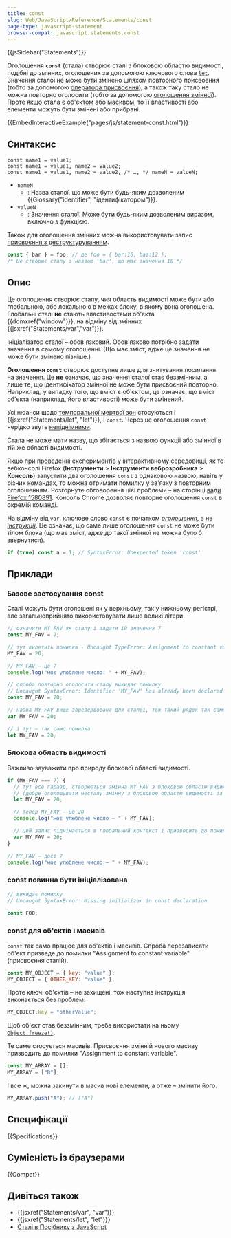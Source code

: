 ```yaml
---
title: const
slug: Web/JavaScript/Reference/Statements/const
page-type: javascript-statement
browser-compat: javascript.statements.const
---
```


{{jsSidebar("Statements")}}

Оголошення **`const`** (стала)
створює сталі з блоковою областю видимості, подібні до змінних, оголошених за допомогою ключового слова [`let`](/uk/docs/Web/JavaScript/Reference/Statements/let). Значення сталої не може бути змінено шляхом повторного присвоєння (тобто за допомогою [оператора присвоєння](/uk/docs/Web/JavaScript/Reference/Operators/Assignment)), а також таку стало не можна повторно оголосити (тобто за допомогою [оголошення змінної](/uk/docs/Web/JavaScript/Guide/Grammar_and_types#oholoshennia)). Проте якщо стала є [об'єктом](/uk/docs/Web/JavaScript/Reference/Global_Objects/Object) або [масивом](/uk/docs/Web/JavaScript/Reference/Global_Objects/Array), то її властивості або елементи можуть бути змінені або прибрані.

{{EmbedInteractiveExample("pages/js/statement-const.html")}}

## Синтаксис

```js-nolint
const name1 = value1;
const name1 = value1, name2 = value2;
const name1 = value1, name2 = value2, /* …, */ nameN = valueN;
```

- `nameN`
  - : Назва сталої, що може бути будь-яким дозволеним {{Glossary("identifier", "ідентифікатором")}}.
- `valueN`
  - : Значення сталої. Може бути будь-яким дозволеним виразом, включно з функцією.

Також для оголошення змінних можна використовувати запис [присвоєння з деструктуруванням](/uk/docs/Web/JavaScript/Reference/Operators/Destructuring_assignment).

```js
const { bar } = foo; // де foo = { bar:10, baz:12 };
/* Це створює сталу з назвою 'bar', що має значення 10 */
```

## Опис

Це оголошення створює сталу, чия область видимості може бути або глобальною, або локальною в межах блоку, в якому вона оголошена. Глобальні сталі **не** стають властивостями об'єкта {{domxref("window")}}, на відміну від змінних {{jsxref("Statements/var","var")}}.

Ініціалізатор сталої – обов'язковий. Обов'язково потрібно задати значення в самому оголошенні. (Що має зміст, адже це значення не може бути змінено пізніше.)

**Оголошення `const`** створює доступне лише для зчитування посилання на значення. Це **не** означає, що значення сталої стає беззмінним, а лише те, що ідентифікатор змінної не може бути присвоєний повторно. Наприклад, у випадку того, що вміст є об'єктом, це означає, що вміст об'єкта (наприклад, його властивості) може бути змінений.

Усі нюанси щодо [темпоральної мертвої зон](/uk/docs/Web/JavaScript/Reference/Statements/let#temporalna-mertva-zona-tdz) стосуються і {{jsxref("Statements/let", "let")}}, і `const`. Через це оголошення `const` нерідко звуть [непіднімними](/uk/docs/Glossary/Hoisting).

Стала не може мати назву, що збігається з назвою функції або змінної в тій же області видимості.

Якщо при проведенні експериментів у інтерактивному середовищі, як то вебконсолі Firefox (**Інструменти** > **Інструменти веброзробника** > **Консоль**) запустити два оголошення `const` з однаковою назвою, навіть у різних командах, то можна отримати помилку у зв'язку з повторним оголошенням. Розгорнуте обговорення цієї проблеми – на сторінці [вади Firefox 1580891](https://bugzil.la/1580891). Консоль Chrome дозволяє повторне оголошення `const` в окремій команді.

На відміну від `var`, ключове слово `const` є початком [_оголошення_, а не _інструкції_](/uk/docs/Web/JavaScript/Reference/Statements#vidminnosti-mizh-instruktsiiamy-ta-oholoshenniamy). Це означає, що саме лише оголошення `const` не може бути тілом блока (що має зміст, адже до такої змінної не можна було б звернутися).

```js example-bad
if (true) const a = 1; // SyntaxError: Unexpected token 'const'
```

## Приклади

### Базове застосування const

Сталі можуть бути оголошені як у верхньому, так у нижньому регістрі, але загальноприйнято використовувати лише великі літери.

```js
// означити MY_FAV як сталу і задати їй значення 7
const MY_FAV = 7;

// тут вилетить помилка - Uncaught TypeError: Assignment to constant variable.
MY_FAV = 20;

// MY_FAV – це 7
console.log("моє улюблене число: " + MY_FAV);

// спроба повторно оголосити сталу викидає помилку
// Uncaught SyntaxError: Identifier 'MY_FAV' has already been declared
const MY_FAV = 20;

// назва MY_FAV вище зарезервована для сталої, тож такий рядок так само викине помилку
var MY_FAV = 20;

// і тут – так само помилка
let MY_FAV = 20;
```

### Блокова область видимості

Важливо зауважити про природу блокової області видимості.

```js
if (MY_FAV === 7) {
  // тут все гаразд, створюється змінна MY_FAV з блоковою областю видимості
  // (добре оголошувати несталу змінну з блоковою областю видимості за допомогою let)
  let MY_FAV = 20;

  // тепер MY_FAV – це 20
  console.log("моє улюблене число – " + MY_FAV);

  // цей запис піднімається в глобальний контекст і призводить до помилки
  var MY_FAV = 20;
}

// MY_FAV – досі 7
console.log("моє улюблене число – " + MY_FAV);
```

### const повинна бути ініціалізована

```js example-bad
// викидає помилку
// Uncaught SyntaxError: Missing initializer in const declaration

const FOO;
```

### const для об'єктів і масивів

`const` так само працює для об'єктів і масивів. Спроба перезаписати об'єкт призведе до помилки "Assignment to constant variable" (присвоєння сталій).

```js example-bad
const MY_OBJECT = { key: "value" };
MY_OBJECT = { OTHER_KEY: "value" };
```

Проте ключі об'єктів – не захищені, тож наступна інструкція виконається без проблем:

```js
MY_OBJECT.key = "otherValue";
```

Щоб об'єкт став беззмінним, треба використати на ньому [`Object.freeze()`](/uk/docs/Web/JavaScript/Reference/Global_Objects/Object/freeze).

Те саме стосується масивів. Присвоєння змінній нового масиву призводить до помилки "Assignment to constant variable".

```js example-bad
const MY_ARRAY = [];
MY_ARRAY = ["B"];
```

І все ж, можна закинути в масив нові елементи, а отже – змінити його.

```js
MY_ARRAY.push("A"); // ["A"]
```

## Специфікації

{{Specifications}}

## Сумісність із браузерами

{{Compat}}

## Дивіться також

- {{jsxref("Statements/var", "var")}}
- {{jsxref("Statements/let", "let")}}
- [Сталі в Посібнику з JavaScript](/uk/docs/Web/JavaScript/Guide/Grammar_and_types#stali)
